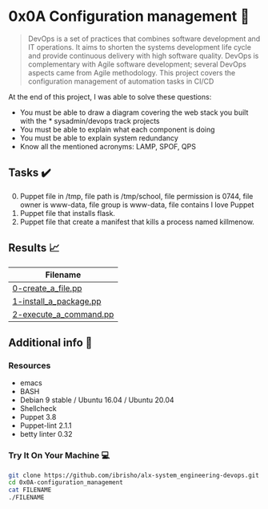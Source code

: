 # 0x0A Configuration management :wrench:

> DevOps is a set of practices that combines software development and IT operations. It aims to shorten the systems development life cycle and provide continuous delivery with high software quality. DevOps is complementary with Agile software development; several DevOps aspects came from Agile methodology. This project covers the configuration management of automation tasks in CI/CD

At the end of this project, I was able to solve these questions:

* You must be able to draw a diagram covering the web stack you built with the * sysadmin/devops track projects
* You must be able to explain what each component is doing
* You must be able to explain system redundancy
* Know all the mentioned acronyms: LAMP, SPOF, QPS


## Tasks :heavy_check_mark:

0. Puppet file in /tmp, file path is /tmp/school, file permission is 0744, file owner is www-data, file group is www-data, file contains I love Puppet
1. Puppet file that installs flask.
2. Puppet file that create a manifest that kills a process named killmenow.



## Results :chart_with_upwards_trend:

| Filename |
| ------ |
| [0-create_a_file.pp](https://github.com/edward0rtiz/holberton-system_engineering-devops/blob/master/0x0A-configuration_management/0-create_a_file.pp)|
| [1-install_a_package.pp](https://github.com/edward0rtiz/holberton-system_engineering-devops/blob/master/0x0A-configuration_management/1-install_a_package.pp)|
| [2-execute_a_command.pp](https://github.com/edward0rtiz/holberton-system_engineering-devops/blob/master/0x0A-configuration_management/2-execute_a_command.pp)|


## Additional info :construction:
### Resources

- emacs
- BASH
- Debian 9 stable / Ubuntu 16.04 / Ubuntu 20.04
- Shellcheck
- Puppet 3.8
- Puppet-lint 2.1.1
- betty linter 0.32

### Try It On Your Machine :computer:
```bash
git clone https://github.com/ibrisho/alx-system_engineering-devops.git
cd 0x0A-configuration_management
cat FILENAME
./FILENAME
```
